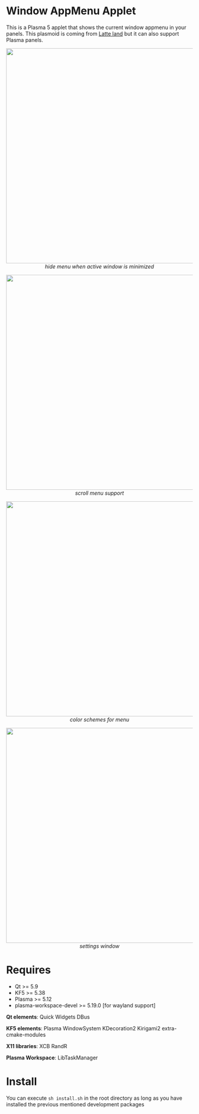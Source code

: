 # Window AppMenu Applet

This is a Plasma 5 applet that shows the current window appmenu in your panels. This plasmoid is coming from [Latte land](https://phabricator.kde.org/source/latte-dock/repository/master/) but it can also support Plasma panels.

<p align="center">
<img src="https://i.imgur.com/T0sLWav.gif" width="580"><br/>
<i>hide menu when active window is minimized</i>
</p>

<p align="center">
<img src="https://i.imgur.com/ARJbMWX.gif" width="580"><br/>
<i>scroll menu support</i>
</p>

<p align="center">
<img src="https://imgur.com/lIxNfoU.png" width="580"><br/>
<i>color schemes for menu</i>
</p>

<p align="center">
<img src="https://imgur.com/w1EA6lr.png" width="580"><br/>
<i>settings window</i>
</p>

# Requires

- Qt >= 5.9
- KF5 >= 5.38
- Plasma >= 5.12
- plasma-workspace-devel >= 5.19.0 [for wayland support]

**Qt elements**: Quick Widgets DBus

**KF5 elements**: Plasma WindowSystem KDecoration2 Kirigami2 extra-cmake-modules

**X11 libraries**: XCB RandR

**Plasma Workspace**: LibTaskManager

# Install

You can execute `sh install.sh` in the root directory as long as you have installed the previous mentioned development packages
